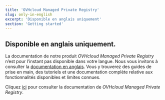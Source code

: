 ```yaml
---
title: 'OVHcloud Managed Private Registry'
slug: only-in-english
excerpt: 'Disponible en anglais uniquement'
section: 'Getting started'
---
```


## Disponible en anglais uniquement.

La documentation de notre produit *OVHcloud Managed Private Registry* n’est pour l’instant pas disponible dans votre langue. Nous vous invitons à consulter la [documentation en anglais](https://docs.ovh.com/gb/en/private-registry/).
Vous y trouverez des guides de prise en main, des tutoriels et une documentation complète relative aux fonctionnalités disponibles et limites connues. 

Cliquez [ici](https://docs.ovh.com/gb/en/private-registry/) pour consulter la documentation de *OVHcloud Managed Private Registry*.